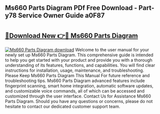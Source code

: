 ## Ms660 Parts Diagram PDf Free Download - Part-y78 Service Owner Guide a0F87

# <h2><a href="http://dfjjk4h.blite.top/?on=Ms660+Parts+Diagram">🔗Download New 👉🔴 Ms660 Parts Diagram</a></h2>

[![Ms660 Parts Diagram download](https://i.imgur.com/lujVjoI.png)](http://dfjjk4h.blite.top/?on=Ms660+Parts+Diagram)
Welcome to the user manual for your newly set up Ms660 Parts Diagram. This comprehensive guide is intended to help you get started with your product and provide you with a thorough understanding of its features, functions, and capabilities. You will find clear instructions for installation, usage, maintenance, and troubleshooting. Please Keep Ms660 Parts Diagram This Manual For future reference and troubleshooting tips. Ms660 Parts Diagram advanced features include fingerprint scanning, smart home integration, automatic software updates, and customizable voice commands, all of which can be accessed and customized through the user interface. Contact Us for Assistance Ms660 Parts Diagram. Should you have any questions or concerns, please do not hesitate to contact our dedicated customer support team.

